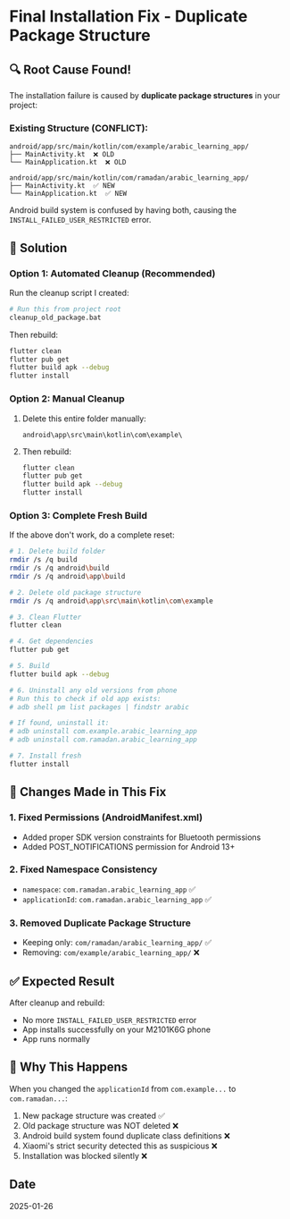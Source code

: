 # Final Installation Fix - Duplicate Package Structure

## 🔍 Root Cause Found!

The installation failure is caused by **duplicate package structures** in your project:

### Existing Structure (CONFLICT):
```
android/app/src/main/kotlin/com/example/arabic_learning_app/
├── MainActivity.kt  ❌ OLD
└── MainApplication.kt  ❌ OLD

android/app/src/main/kotlin/com/ramadan/arabic_learning_app/
├── MainActivity.kt  ✅ NEW
└── MainApplication.kt  ✅ NEW
```

Android build system is confused by having both, causing the `INSTALL_FAILED_USER_RESTRICTED` error.

## 🔧 Solution

### Option 1: Automated Cleanup (Recommended)

Run the cleanup script I created:

```bash
# Run this from project root
cleanup_old_package.bat
```

Then rebuild:
```bash
flutter clean
flutter pub get
flutter build apk --debug
flutter install
```

### Option 2: Manual Cleanup

1. Delete this entire folder manually:
   ```
   android\app\src\main\kotlin\com\example\
   ```

2. Then rebuild:
   ```bash
   flutter clean
   flutter pub get
   flutter build apk --debug
   flutter install
   ```

### Option 3: Complete Fresh Build

If the above don't work, do a complete reset:

```bash
# 1. Delete build folder
rmdir /s /q build
rmdir /s /q android\build
rmdir /s /q android\app\build

# 2. Delete old package structure
rmdir /s /q android\app\src\main\kotlin\com\example

# 3. Clean Flutter
flutter clean

# 4. Get dependencies
flutter pub get

# 5. Build
flutter build apk --debug

# 6. Uninstall any old versions from phone
# Run this to check if old app exists:
# adb shell pm list packages | findstr arabic

# If found, uninstall it:
# adb uninstall com.example.arabic_learning_app
# adb uninstall com.ramadan.arabic_learning_app

# 7. Install fresh
flutter install
```

## 📝 Changes Made in This Fix

### 1. Fixed Permissions (AndroidManifest.xml)
- Added proper SDK version constraints for Bluetooth permissions
- Added POST_NOTIFICATIONS permission for Android 13+

### 2. Fixed Namespace Consistency
- `namespace`: `com.ramadan.arabic_learning_app` ✅
- `applicationId`: `com.ramadan.arabic_learning_app` ✅

### 3. Removed Duplicate Package Structure
- Keeping only: `com/ramadan/arabic_learning_app/` ✅
- Removing: `com/example/arabic_learning_app/` ❌

## ✅ Expected Result

After cleanup and rebuild:
- No more `INSTALL_FAILED_USER_RESTRICTED` error
- App installs successfully on your M2101K6G phone
- App runs normally

## 🎯 Why This Happens

When you changed the `applicationId` from `com.example...` to `com.ramadan...`:
1. New package structure was created ✅
2. Old package structure was NOT deleted ❌
3. Android build system found duplicate class definitions ❌
4. Xiaomi's strict security detected this as suspicious ❌
5. Installation was blocked silently ❌

## Date
2025-01-26
